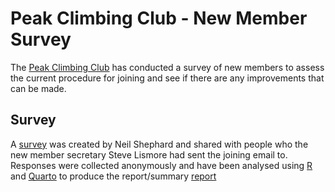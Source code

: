 # Peak Climbing Club - New Member Survey

The [Peak Climbing Club][pcc] has conducted a survey of new members to assess the current procedure for joining and see
if there are any improvements that can be made.

## Survey

A [survey][survey] was created by Neil Shephard and shared with people who the new member secretary Steve Lismore had
sent the joining email to. Responses were collected anonymously and  have been analysed using [R][r] and
[Quarto][quarto] to produce the report/summary [report][report]


[pcc]: https://www.peakclimbingclub.co.uk/
[quarto]: https://www.quarto.org/
[r]: https://www.r-project.org/
[report]: https://nshephard.dev/pcc-new-member-survey
[survey]: https://forms.gle/f5JWtnwqUiwh1hgg7
